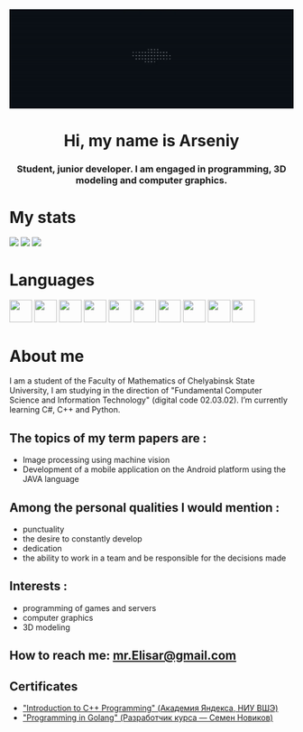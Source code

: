 
<div id="header" align="center">
  <img width="1920" src="https://github.com/Pointer90/Pointer90/blob/main/vortex.gif" align="center"/>
  <h1>Hi, my name is Arseniy</h1>
  <h3>Student, junior developer. I am engaged in programming, 3D modeling and computer graphics.</h3>
</div>

# My stats
![](http://github-profile-summary-cards.vercel.app/api/cards/profile-details?username=Pointer90&theme=github_dark)
![](http://github-profile-summary-cards.vercel.app/api/cards/repos-per-language?username=Pointer90&theme=github_dark)
![](http://github-profile-summary-cards.vercel.app/api/cards/stats?username=Pointer90&theme=github_dark)


# Languages
<div id="MyStats">
  <img width="40" height="40" src="https://cdn.jsdelivr.net/gh/devicons/devicon/icons/cplusplus/cplusplus-original.svg" />
  <img width="40" height="40" src="https://cdn.jsdelivr.net/gh/devicons/devicon/icons/csharp/csharp-original.svg" />
  <img width="40" height="40" src="https://cdn.jsdelivr.net/gh/devicons/devicon/icons/python/python-original-wordmark.svg" />
  <img width="40" height="40" src="https://cdn.jsdelivr.net/gh/devicons/devicon/icons/go/go-original-wordmark.svg" />
  <img width="40" height="40" src="https://cdn.jsdelivr.net/gh/devicons/devicon/icons/java/java-original-wordmark.svg" />
  <img width="40" height="40" src="https://cdn.jsdelivr.net/gh/devicons/devicon/icons/javascript/javascript-original.svg" />
  <img width="40" height="40" src="https://cdn.jsdelivr.net/gh/devicons/devicon/icons/html5/html5-original-wordmark.svg" />
  <img width="40" height="40" src="https://cdn.jsdelivr.net/gh/devicons/devicon/icons/css3/css3-original-wordmark.svg" />
  <img width="40" height="40" src="https://cdn.jsdelivr.net/gh/devicons/devicon/icons/sqlite/sqlite-original-wordmark.svg" />
  <img width="40" height="40" src="https://cdn.jsdelivr.net/gh/devicons/devicon/icons/postgresql/postgresql-original-wordmark.svg" />
</div>


# About me
I am a student of the Faculty of Mathematics of Chelyabinsk State University, I am studying in the direction of "Fundamental Computer Science and Information Technology" (digital code 02.03.02). I’m currently learning C#, C++ and Python.

## The topics of my term papers are :
- Image processing using machine vision
- Development of a mobile application on the Android platform using the JAVA language

## Among the personal qualities I would mention :
- punctuality
- the desire to constantly develop
- dedication
- the ability to work in a team and be responsible for the decisions made

## Interests :
- programming of games and servers
- computer graphics
- 3D modeling

## How to reach me: mr.Elisar@gmail.com

## Сertificates
- <a href="https://stepik.org/cert/2146281"> "Introduction to C++ Programming" (Академия Яндекса, НИУ ВШЭ) <a/>
- <a href="https://stepik.org/cert/2126682"> "Programming in Golang" (Разработчик курса — Семен Новиков) <a/>

